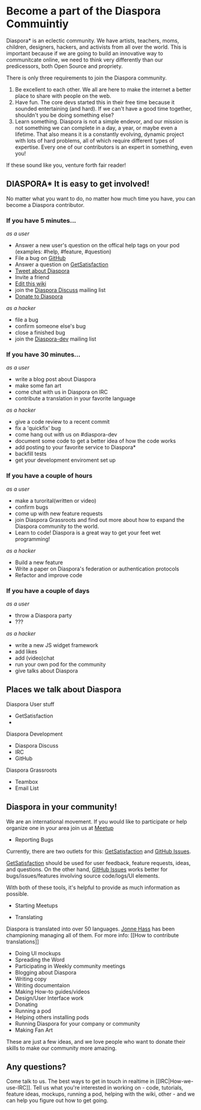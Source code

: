 # Become a part of the Diaspora Commuintiy 

Diaspora\* is an eclectic community.  We have
artists, teachers, moms, children, designers, hackers, and activists
from all over the world.  This is important because if we are going to
build an innovative way to communitcate online, we need to think very
differently than our predicessors, both Open Source and propriety.


There is only three requirements to join the Diaspora community.

1. Be excellent to each other.  We all are here to make the internet a
   better place to share with people on the web.
2. Have fun. The core devs started this in their free time because it
   sounded entertaining (and hard).  If we can't have a good time
together, shouldn't you be doing something else?
3. Learn something.  Diaspora is not a simple endevor, and our mission
   is not something we can complete in a day, a year, or maybe even a
lifetime.  That also means it is a constantly evolving, dynamic project
with lots of hard problems, all of which require different types of
expertise. Every one of our contributors is an expert in something, even
you!

If these sound like you, venture forth fair reader!



## DIASPORA\* It is easy to get involved!

No matter what you want to do, no matter how much time you have, you can
become a Diaspora contributor.  

### If you have 5 minutes...

*as a user* 

* Answer a new user's question on the offical help tags on your pod
  (examples: #help, #feature, #question)
* File a bug on [GitHub](https://github.com/diaspora/diaspora/bugs)
* Answer a question on [GetSatisfaction](https://getsatisfaction.com/) 
* [Tweet about Diaspora](http://twitter.com/home?status=Wow%2C%20the%20%23diaspora%20community%20is%20amazing!%20http%3A%2F%2Fbit.ly%2FeT7lzY)
* Invite a friend
* [Edit this wiki]()
* join the [Diaspora Discuss](https://groups.google.com/forum/#!forum/diaspora-discuss) mailing list
* [Donate to Diaspora](http://bit.ly/nSSfvr)


*as a hacker*

* file a bug
* confirm someone else's bug
* close a finished bug
* join the [Diaspora-dev](https://groups.google.com/forum/#!forum/diaspora-dev) mailing list

### If you have 30 minutes...

*as a user* 

* write a blog post about Diaspora
* make some fan art
* come chat with us in Diaspora on IRC
* contribute a translation in your favorite language

*as a hacker*

* give a code review to a recent commit
* fix a 'quickfix' bug 
* come hang out with us on #diaspora-dev
* document some code to get a better idea of how the code works
* add posting to your favorite service to Diaspora\*
* backfill tests
* get your development enviroment set up


### If you have a couple of hours
*as a user*

* make a turorital(written or video)
* confirm bugs
* come up with new feature requests
* join Diaspora Grassroots and find out more about how to expand the
  Diaspora community to the world.
* Learn to code!  Diaspora is a great way to get your feet wet
  programming!

*as a hacker*

* Build a new feature
* Write a paper on Diaspora's federation or authentication protocols
* Refactor and improve code


### If you have a couple of days
*as a user*

* throw a Diaspora party
* ???

*as a hacker*

* write a new JS widget framework
* add likes 
* add (video)chat
* run your own pod for the community
* give talks about Diaspora








## Places we talk about Diaspora

Diaspora User stuff
* GetSatisfaction
* 


Diaspora Development
* Diaspora Discuss
* IRC
* GitHub

Diaspora Grassroots
* Teambox 
* Email List






## Diaspora in your community!

We are an international movement. If you would like to participate or help organize one in your area join us at [Meetup](https://meetup.com/Diaspora)


* Reporting Bugs

Currently, there are two outlets for this: [GetSatisfaction](https://getsatisfaction.com/) and [GitHub Issues](https://github.com/diaspora/diaspora/issues).

[GetSatisfaction](https://getsatisfaction.com/) should be used for user feedback, feature requests, ideas, and questions. 
On the other hand, [GitHub Issues](https://github.com/diaspora/diaspora/issues) works better for bugs/issues/features involving source code/logs/UI elements. 

With both of these tools, it's helpful to provide as much information as possible.

* Starting Meetups

* Translating

Diaspora is translated into over 50 languages. [Jonne Hass](https://github.com/MrZYX) has been championing managing all of them. For more info: [[How to contribute translations]]

* Doing UI mockups
* Spreading the Word
* Participating in Weekly community meetings
* Blogging about Diaspora
* Writing copy
* Writing documentaion
* Making How-to guides/videos
* Design/User Interface work
* Donating
* Running a pod
* Helping others installing pods
* Running Diaspora for your company or community
* Making Fan Art

These are just a few ideas, and we love people who want to donate their skills to make our community more amazing.


## Any questions?
Come talk to us. The best ways to get in touch in realtime in [[IRC|How-we-use-IRC]]. Tell us what you're interested in working on - code, tutorials,
feature ideas, mockups, running a pod, helping with the wiki, other - and we can help you
figure out how to get going.


